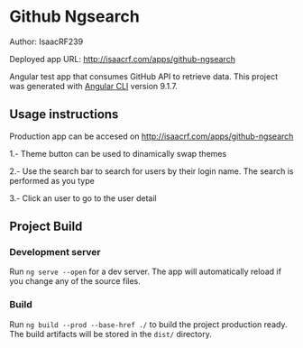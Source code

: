 # Github Ngsearch
Author: IsaacRF239

Deployed app URL: http://isaacrf.com/apps/github-ngsearch

Angular test app that consumes GitHub API to retrieve data. This project was generated with [Angular CLI](https://github.com/angular/angular-cli) version 9.1.7.

## Usage instructions

Production app can be accesed on http://isaacrf.com/apps/github-ngsearch

1.- Theme button can be used to dinamically swap themes

2.- Use the search bar to search for users by their login name. The search is performed as you type

3.- Click an user to go to the user detail

## Project Build

### Development server

Run `ng serve --open` for a dev server. The app will automatically reload if you change any of the source files.

### Build

Run `ng build --prod --base-href ./` to build the project production ready. The build artifacts will be stored in the `dist/` directory.
